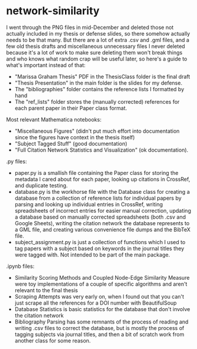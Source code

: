 # network-similarity

I went through the PNG files in mid-December and deleted those not actually included in my thesis or defense slides, so there somehow actually needs to be that many. But there are a lot of extra .csv and .gml files, and a few old thesis drafts and miscellaneous unnecessary files I never deleted because it's a lot of work to make sure deleting them won't break things and who knows what random crap will be useful later, so here's a guide to what's important instead of that:

* "Marissa Graham Thesis" PDF in the ThesisClass folder is the final draft
* "Thesis Presentation" in the main folder is the slides for my defense.
* The "bibliographies" folder contains the reference lists I formatted by hand
* The "ref_lists" folder stores the (manually corrected) references for each parent paper in their Paper class format.

Most relevant Mathematica notebooks: 

* "Miscellaneous Figures" (didn't put much effort into documentation since the figures have context in the thesis itself)
* "Subject Tagged Stuff" (good documentation)
* "Full Citation Network Statistics and Visualization" (ok documentation). 

.py files:

* paper.py is a smallish file containing the Paper class for storing the metadata I cared about for each paper, looking up citations in CrossRef, and duplicate testing.
* database.py is the workhorse file with the Database class for creating a database from a collection of reference lists for individual papers by parsing and looking up individual entries in CrossRef, writing spreadsheets of incorrect entries for easier manual correction, updating a database based on manually corrected spreadsheets (both .csv and Google Sheets), writing the citation network the database represents to a GML file, and creating various convenience file dumps and the BibTeX file.
* subject_assignment.py is just a collection of functions which I used to tag papers with a subject based on keywords in the journal titles they were tagged with. Not intended to be part of the main package.

.ipynb files:

* Similarity Scoring Methods and Coupled Node-Edge Similarity Measure were toy implementations of a couple of specific algorithms and aren't relevant to the final thesis
* Scraping Attempts was very early on, when I found out that you can't just scrape all the references for a DOI number with BeautifulSoup
* Database Statistics is basic statistics for the database that don't involve the citation network
* Bibliography Parsing has some remnants of the process of reading and writing .csv files to correct the database, but is mostly the process of tagging subjects via journal titles, and then a bit of scratch work from another class for some reason.
